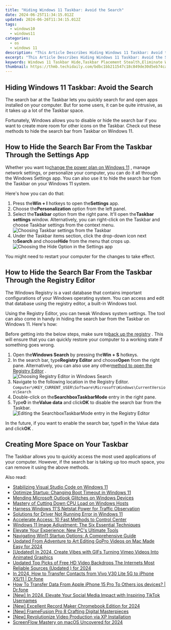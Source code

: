 ```yaml
---
title: "Hiding Windows 11 Taskbar: Avoid the Search"
date: 2024-06-25T11:34:15.012Z
updated: 2024-06-26T11:34:15.012Z
tags:
  - windows10
  - windows11
categories:
  - os
  - windows 11
description: "This Article Describes Hiding Windows 11 Taskbar: Avoid the Search"
excerpt: "This Article Describes Hiding Windows 11 Taskbar: Avoid the Search"
keywords: Windows 11 Taskbar Hide,Taskbar Placement Stealth,Eliminate Windows 11 Bar,Hide Windows UI Elements,Masking Taskbar Windows,Reduce Taskbar Visibility,Conceal Windows 11 Menu
thumbnail: https://thmb.techidaily.com/bdbc1bb211547c18c849de30d5eb74ca5d67d9e0fc552f041d0a6f6f88d073bb.jpg
---
```


## Hiding Windows 11 Taskbar: Avoid the Search

 The search bar at the Taskbar lets you quickly search for and open apps installed on your computer. But for some users, it can be quite intrusive, as it takes up a lot of the Taskbar space.

 Fortunately, Windows allows you to disable or hide the search bar if you want to create more room for other icons on the Taskbar. Check out these methods to hide the search bar from Taskbar on Windows 11.

## How to Hide the Search Bar From the Taskbar Through the Settings App

 Whether you want to[change the power plan on Windows 11](https://www.makeuseof.com/windows-11-change-power-plan/) , manage network settings, or personalize your computer, you can do it all through the Windows Settings app. You can also use it to hide the search bar from the Taskbar on your Windows 11 system.

Here's how you can do that:

1. Press the**Win + I** hotkeys to open the**Settings** app.
2. Choose the**Personalization** option from the left panel.
3. Select the**Taskbar** option from the right pane. It'll open the**Taskbar settings** window. Alternatively, you can right-click on the Taskbar and choose Taskbar settings from the context menu.  
![Choosing Taskbar settings from the Taskbar](https://static1.makeuseofimages.com/wordpress/wp-content/uploads/2023/01/choosing-taskbar-settings.jpg)
4. Under the Taskbar items section, click the drop-down icon next to**Search** and choose**Hide** from the menu that crops up.  
![Choosing the Hide Option in the Settings app](https://static1.makeuseofimages.com/wordpress/wp-content/uploads/2023/01/choosing-the-hide-option.jpg)

 You might need to restart your computer for the changes to take effect.

## How to Hide the Search Bar From the Taskbar Through the Registry Editor

 The Windows Registry is a vast database that contains important configurations of your Windows operating system. You can access and edit that database using the registry editor, a built-in Windows tool.

 Using the Registry Editor, you can tweak Windows system settings. The tool can also come in handy in hiding the search bar from the Taskbar on Windows 11\. Here's how:

 Before getting into the below steps, make sure to[back up the registry](https://www.makeuseof.com/tag/backup-restore-windows-registry/) . This will ensure that you can quickly restore your computer to a working state if something goes wrong.

1. Open the**Windows Search** by pressing the**Win + S** hotkeys.
2. In the search bar, type**Registry Editor** and choose**Open** from the right pane. Alternatively, you can also use any other[method to open the Registry Editor](https://www.makeuseof.com/windows-11-open-registry-editor/) .  
![Choosing Registry Editor in Windows Search](https://static1.makeuseofimages.com/wordpress/wp-content/uploads/2023/01/choosing-registry-editor.jpg)
3. Navigate to the following location in the Registry Editor.  
`Computer\HKEY_CURRENT_USER\Software\Microsoft\Windows\CurrentVersion\Search`
4. Double-click on the**SearchboxTaskbarMode** entry in the right pane.
5. Type**0** in the**Value data** and click**OK** to disable the search bar from the Taskbar.  
![Editing the SearchboxTaskbarMode entry in the Registry Editor](https://static1.makeuseofimages.com/wordpress/wp-content/uploads/2023/01/editing-the-searchboxtaskbarmode-entry.jpg)

 In the future, if you want to enable the search bar, type**1** in the Value data and click**OK** .

## Creating More Space on Your Taskbar

 The Taskbar allows you to quickly access the most used applications of your computer. However, if the search bar is taking up too much space, you can remove it using the above methods.


<ins class="adsbygoogle"
     style="display:block"
     data-ad-format="autorelaxed"
     data-ad-client="ca-pub-7571918770474297"
     data-ad-slot="1223367746"></ins>



<ins class="adsbygoogle"
     style="display:block"
     data-ad-client="ca-pub-7571918770474297"
     data-ad-slot="8358498916"
     data-ad-format="auto"
     data-full-width-responsive="true"></ins>

<span class="atpl-alsoreadstyle">Also read:</span>
<div><ul>
<li><a href="https://win11.techidaily.com/stabilizing-visual-studio-code-on-windows-11/"><u>Stabilizing Visual Studio Code on Windows 11</u></a></li>
<li><a href="https://win11.techidaily.com/optimize-startup-changing-boot-timeout-in-windows-11/"><u>Optimize Startup: Changing Boot Timeout in Windows 11</u></a></li>
<li><a href="https://win11.techidaily.com/mending-microsoft-outlook-glitches-on-windows-devices/"><u>Mending Microsoft Outlook Glitches on Windows Devices</u></a></li>
<li><a href="https://win11.techidaily.com/mastery-of-cutting-down-cpu-load-on-windows-hosts/"><u>Mastery of Cutting Down CPU Load on Windows Hosts</u></a></li>
<li><a href="https://win11.techidaily.com/harness-windows-11s-netstat-power-for-traffic-observation/"><u>Harness Windows 11'S Netstat Power for Traffic Observation</u></a></li>
<li><a href="https://win11.techidaily.com/solutions-for-driver-not-running-error-in-windows-11/"><u>Solutions for Driver Not Running Error in Windows 11</u></a></li>
<li><a href="https://win11.techidaily.com/accelerate-access-10-fast-methods-to-control-center/"><u>Accelerate Access: 10 Fast Methods to Control Center</u></a></li>
<li><a href="https://win11.techidaily.com/windows-11-image-adjustment-the-six-essential-techniques/"><u>Windows 11 Image Adjustment: The Six Essential Techniques</u></a></li>
<li><a href="https://win11.techidaily.com/elevate-your-experience-new-pcs-ultimate-tools/"><u>Elevate Your Experience: New PC's Ultimate Tools</u></a></li>
<li><a href="https://win11.techidaily.com/navigating-win11-startup-options-a-comprehensive-guide/"><u>Navigating Win11 Startup Options: A Comprehensive Guide</u></a></li>
<li><a href="https://video-creation-software.techidaily.com/updated-from-adventure-to-art-editing-gopro-videos-on-mac-made-easy-for-2024/"><u>Updated From Adventure to Art Editing GoPro Videos on Mac Made Easy for 2024</u></a></li>
<li><a href="https://vimeo-videos.techidaily.com/updated-in-2024-create-vibes-with-gifs-turning-vimeo-videos-into-animated-graphics/"><u>[Updated] In 2024, Create Vibes with GIFs  Turning Vimeo Videos Into Animated Graphics</u></a></li>
<li><a href="https://sound-tweaking.techidaily.com/updated-top-picks-of-free-hd-video-backdrops-the-internets-most-reliable-sources-updated-for-2024/"><u>Updated Top Picks of Free HD Video Backdrops The Internets Most Reliable Sources (Updated ) for 2024</u></a></li>
<li><a href="https://android-transfer.techidaily.com/in-2024-how-to-transfer-contacts-from-vivo-v30-lite-5g-to-iphone-xs11-drfone-by-drfone-transfer-from-android-transfer-from-android/"><u>In 2024, How to Transfer Contacts from Vivo V30 Lite 5G to iPhone XS/11 | Dr.fone</u></a></li>
<li><a href="https://techidaily.com/how-to-transfer-data-from-apple-iphone-15-pro-to-others-ios-devices-drfone-by-drfone-transfer-data-from-ios-transfer-data-from-ios/"><u>How To Transfer Data From Apple iPhone 15 Pro To Others ios devices? | Dr.fone</u></a></li>
<li><a href="https://tiktok-video-recordings.techidaily.com/new-in-2024-elevate-your-social-media-impact-with-inspiring-tiktok-usernames/"><u>[New] In 2024, Elevate Your Social Media Impact with Inspiring TikTok Usernames</u></a></li>
<li><a href="https://digital-screen-recording.techidaily.com/new-excellent-record-maker-chromebook-edition-for-2024/"><u>[New] Excellent Record Maker  Chromebook Edition for 2024</u></a></li>
<li><a href="https://some-techniques.techidaily.com/new-framefusion-pro-8-crafting-digital-masterpieces/"><u>[New] FrameFusion Pro 8  Crafting Digital Masterpieces</u></a></li>
<li><a href="https://extra-support.techidaily.com/new-revolutionize-video-production-via-xp-installation/"><u>[New] Revolutionize Video Production via XP Installation</u></a></li>
<li><a href="https://screen-sharing-recording.techidaily.com/screenflow-mastery-on-macos-uncovered-for-2024/"><u>ScreenFlow Mastery on macOS Uncovered for 2024</u></a></li>
</ul></div>
